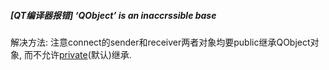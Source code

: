 ##### [QT编译器报错] ‘QObject’ is an inaccrssible base

解决方法: 注意connect的sender和receiver两者对象均要public继承QObject对象, 而不允许[private](https://so.csdn.net/so/search?q=private&spm=1001.2101.3001.7020)(默认)继承.